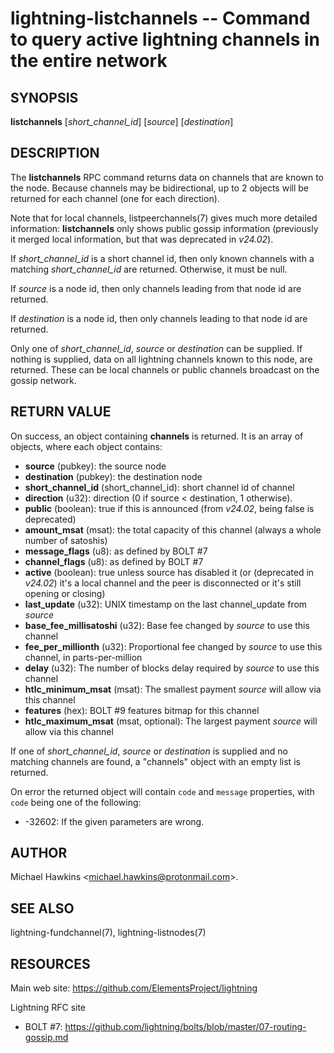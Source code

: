 lightning-listchannels -- Command to query active lightning channels in the entire network
==========================================================================================

SYNOPSIS
--------

**listchannels** [*short\_channel\_id*] [*source*] [*destination*]

DESCRIPTION
-----------

The **listchannels** RPC command returns data on channels that are known
to the node. Because channels may be bidirectional, up to 2 objects will
be returned for each channel (one for each direction).

Note that for local channels, listpeerchannels(7) gives much more detailed
information: **listchannels** only shows public gossip information (previously it merged local information, but that was deprecated in *v24.02*).

If *short\_channel\_id* is a short channel id, then only known channels with a
matching *short\_channel\_id* are returned.  Otherwise, it must be null.

If *source* is a node id, then only channels leading from that node id
are returned.

If *destination* is a node id, then only channels leading to that node id
are returned.

Only one of *short\_channel\_id*, *source* or *destination* can be supplied.
If nothing is supplied, data on all lightning channels known to this
node, are returned. These can be local channels or public channels
broadcast on the gossip network.

RETURN VALUE
------------

[comment]: # (GENERATE-FROM-SCHEMA-START)
On success, an object containing **channels** is returned.  It is an array of objects, where each object contains:

- **source** (pubkey): the source node
- **destination** (pubkey): the destination node
- **short\_channel\_id** (short\_channel\_id): short channel id of channel
- **direction** (u32): direction (0 if source < destination, 1 otherwise).
- **public** (boolean): true if this is announced (from *v24.02*, being false is deprecated)
- **amount\_msat** (msat): the total capacity of this channel (always a whole number of satoshis)
- **message\_flags** (u8): as defined by BOLT #7
- **channel\_flags** (u8): as defined by BOLT #7
- **active** (boolean): true unless source has disabled it (or (deprecated in *v24.02*) it's a local channel and the peer is disconnected or it's still opening or closing)
- **last\_update** (u32): UNIX timestamp on the last channel\_update from *source*
- **base\_fee\_millisatoshi** (u32): Base fee changed by *source* to use this channel
- **fee\_per\_millionth** (u32): Proportional fee changed by *source* to use this channel, in parts-per-million
- **delay** (u32): The number of blocks delay required by *source* to use this channel
- **htlc\_minimum\_msat** (msat): The smallest payment *source* will allow via this channel
- **features** (hex): BOLT #9 features bitmap for this channel
- **htlc\_maximum\_msat** (msat, optional): The largest payment *source* will allow via this channel

[comment]: # (GENERATE-FROM-SCHEMA-END)

If one of *short\_channel\_id*, *source* or *destination* is supplied and no
matching channels are found, a "channels" object with an empty list is returned.

On error the returned object will contain `code` and `message` properties,
with `code` being one of the following:

- -32602: If the given parameters are wrong.

AUTHOR
------

Michael Hawkins <<michael.hawkins@protonmail.com>>.

SEE ALSO
--------

lightning-fundchannel(7), lightning-listnodes(7)

RESOURCES
---------

Main web site: <https://github.com/ElementsProject/lightning>

Lightning RFC site

-   BOLT \#7:
    <https://github.com/lightning/bolts/blob/master/07-routing-gossip.md>

[comment]: # ( SHA256STAMP:3c6cfe3faea9b58c4faeaa9aa695ae0ce05a9771f6e3b5396c754426d898e3eb)
